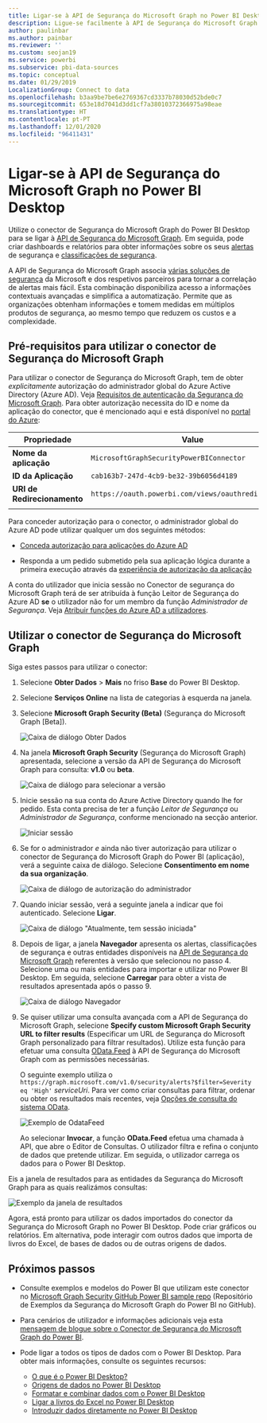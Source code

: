 ```yaml
---
title: Ligar-se à API de Segurança do Microsoft Graph no Power BI Desktop
description: Ligue-se facilmente à API de Segurança do Microsoft Graph no Power BI Desktop
author: paulinbar
ms.author: painbar
ms.reviewer: ''
ms.custom: seojan19
ms.service: powerbi
ms.subservice: pbi-data-sources
ms.topic: conceptual
ms.date: 01/29/2019
LocalizationGroup: Connect to data
ms.openlocfilehash: b3aa9be7be6e2769367cd3337b78030d52bde0c7
ms.sourcegitcommit: 653e18d7041d3dd1cf7a38010372366975a98eae
ms.translationtype: HT
ms.contentlocale: pt-PT
ms.lasthandoff: 12/01/2020
ms.locfileid: "96411431"
---
```

# <a name="connect-to-the-microsoft-graph-security-api-in-power-bi-desktop"></a>Ligar-se à API de Segurança do Microsoft Graph no Power BI Desktop

Utilize o conector de Segurança do Microsoft Graph do Power BI Desktop para se ligar à [API de Segurança do Microsoft Graph](/graph/security-concept-overview). Em seguida, pode criar dashboards e relatórios para obter informações sobre os seus [alertas](/graph/api/resources/alert) de segurança e [classificações de segurança](/graph/api/resources/securescores).

A API de Segurança do Microsoft Graph associa [várias soluções de segurança](/graph/api/resources/security-api-overview#alerts) da Microsoft e dos respetivos parceiros para tornar a correlação de alertas mais fácil. Esta combinação disponibiliza acesso a informações contextuais avançadas e simplifica a automatização. Permite que as organizações obtenham informações e tomem medidas em múltiplos produtos de segurança, ao mesmo tempo que reduzem os custos e a complexidade.

## <a name="prerequisites-to-use-the-microsoft-graph-security-connector"></a>Pré-requisitos para utilizar o conector de Segurança do Microsoft Graph

Para utilizar o conector de Segurança do Microsoft Graph, tem de obter *explicitamente* autorização do administrador global do Azure Active Directory (Azure AD). Veja [Requisitos de autenticação da Segurança do Microsoft Graph](/graph/security-authorization).
Para obter autorização necessita do ID e nome da aplicação do conector, que é mencionado aqui e está disponível no [portal do Azure](https://portal.azure.com):

| Propriedade | Value |
|----------|-------|
| **Nome da aplicação** | `MicrosoftGraphSecurityPowerBIConnector` |
| **ID da Aplicação** | `cab163b7-247d-4cb9-be32-39b6056d4189` |
| **URI de Redirecionamento** | `https://oauth.powerbi.com/views/oauthredirect.html` |
|||

Para conceder autorização para o conector, o administrador global do Azure AD pode utilizar qualquer um dos seguintes métodos:

* [Conceda autorização para aplicações do Azure AD](/azure/active-directory/develop/v2-permissions-and-consent)

* Responda a um pedido submetido pela sua aplicação lógica durante a primeira execução através da [experiência de autorização da aplicação](/azure/active-directory/develop/application-consent-experience)
   
A conta do utilizador que inicia sessão no Conector de segurança do Microsoft Graph terá de ser atribuída à função Leitor de Segurança do Azure AD **se** o utilizador não for um membro da função *Administrador de Segurança*. Veja [Atribuir funções do Azure AD a utilizadores](/graph/security-authorization#assign-azure-ad-roles-to-users).

## <a name="using-the-microsoft-graph-security-connector"></a>Utilizar o conector de Segurança do Microsoft Graph

Siga estes passos para utilizar o conector:

1. Selecione **Obter Dados** > **Mais** no friso **Base** do Power BI Desktop.
2. Selecione **Serviços Online** na lista de categorias à esquerda na janela.
3. Selecione **Microsoft Graph Security (Beta)** (Segurança do Microsoft Graph [Beta]).

    ![Caixa de diálogo Obter Dados](media/desktop-connect-graph-security/GetData.PNG)
    
4. Na janela **Microsoft Graph Security** (Segurança do Microsoft Graph) apresentada, selecione a versão da API de Segurança do Microsoft Graph para consulta: **v1.0** ou **beta**.

    ![Caixa de diálogo para selecionar a versão](media/desktop-connect-graph-security/selectVersion.PNG)
    
5. Inicie sessão na sua conta do Azure Active Directory quando lhe for pedido. Esta conta precisa de ter a função *Leitor de Segurança* ou *Administrador de Segurança*, conforme mencionado na secção anterior.

    ![Iniciar sessão](media/desktop-connect-graph-security/SignIn.PNG) 
    
6. Se for o administrador *e* ainda não tiver autorização para utilizar o conector de Segurança do Microsoft Graph do Power BI (aplicação), verá a seguinte caixa de diálogo. Selecione **Consentimento em nome da sua organização**.

    ![Caixa de diálogo de autorização do administrador](media/desktop-connect-graph-security/AdminConsent.PNG)
    
7. Quando iniciar sessão, verá a seguinte janela a indicar que foi autenticado. Selecione **Ligar**.

    ![Caixa de diálogo "Atualmente, tem sessão iniciada"](media/desktop-connect-graph-security/SignedIn.PNG)
    
8. Depois de ligar, a janela **Navegador** apresenta os alertas, classificações de segurança e outras entidades disponíveis na [API de Segurança do Microsoft Graph](/graph/security-concept-overview) referentes à versão que selecionou no passo 4. Selecione uma ou mais entidades para importar e utilizar no Power BI Desktop. Em seguida, selecione **Carregar** para obter a vista de resultados apresentada após o passo 9.

    ![Caixa de diálogo Navegador](media/desktop-connect-graph-security/NavTable.PNG)
    
9. Se quiser utilizar uma consulta avançada com a API de Segurança do Microsoft Graph, selecione **Specify custom Microsoft Graph Security URL to filter results** (Especificar um URL de Segurança do Microsoft Graph personalizado para filtrar resultados). Utilize esta função para efetuar uma consulta [OData.Feed](./desktop-connect-odata.md) à API de Segurança do Microsoft Graph com as permissões necessárias.

   O seguinte exemplo utiliza o `https://graph.microsoft.com/v1.0/security/alerts?$filter=Severity eq 'High'` *serviceUri*. Para ver como criar consultas para filtrar, ordenar ou obter os resultados mais recentes, veja [Opções de consulta do sistema OData](/graph/query-parameters).

   ![Exemplo de OdataFeed](media/desktop-connect-graph-security/ODataFeed.PNG)
    
   Ao selecionar **Invocar**, a função **OData.Feed** efetua uma chamada à API, que abre o Editor de Consultas. O utilizador filtra e refina o conjunto de dados que pretende utilizar. Em seguida, o utilizador carrega os dados para o Power BI Desktop.

Eis a janela de resultados para as entidades da Segurança do Microsoft Graph para as quais realizámos consultas:

   ![Exemplo da janela de resultados](media/desktop-connect-graph-security/Result.PNG)
    

Agora, está pronto para utilizar os dados importados do conector da Segurança do Microsoft Graph no Power BI Desktop. Pode criar gráficos ou relatórios. Em alternativa, pode interagir com outros dados que importa de livros do Excel, de bases de dados ou de outras origens de dados.

## <a name="next-steps"></a>Próximos passos
* Consulte exemplos e modelos do Power BI que utilizam este conector no [Microsoft Graph Security GitHub Power BI sample repo](https://aka.ms/graphsecuritypowerbiconnectorsamples) (Repositório de Exemplos da Segurança do Microsoft Graph do Power BI no GitHub).

* Para cenários de utilizador e informações adicionais veja esta [mensagem de blogue sobre o Conector de Segurança do Microsoft Graph do Power BI](https://aka.ms/graphsecuritypowerbiconnectorblogpost).

* Pode ligar a todos os tipos de dados com o Power BI Desktop. Para obter mais informações, consulte os seguintes recursos:

    * [O que é o Power BI Desktop?](../fundamentals/desktop-what-is-desktop.md)
    * [Origens de dados no Power BI Desktop](desktop-data-sources.md)
    * [Formatar e combinar dados com o Power BI Desktop](desktop-shape-and-combine-data.md)
    * [Ligar a livros do Excel no Power BI Desktop](desktop-connect-excel.md)
    * [Introduzir dados diretamente no Power BI Desktop](desktop-enter-data-directly-into-desktop.md)